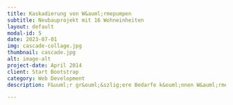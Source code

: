```yaml
---
title: Kaskadierung von W&auml;rmepumpen
subtitle: Neubauprojekt mit 16 Wohneinheiten
layout: default
modal-id: 5
date: 2023-07-01
img: cascade-collage.jpg
thumbnail: cascade.jpg 
alt: image-alt
project-date: April 2014
client: Start Bootstrap
category: Web Development
description: F&uuml;r gr&ouml;&szlig;ere Bedarfe k&ouml;nnen W&auml;rmepumpen hintereinander geschaltet werden. Damit werden effizient hohe Vorlauftemperaturen erreicht, die dann &uuml;ber Mischer verteilt werden.

---
```

